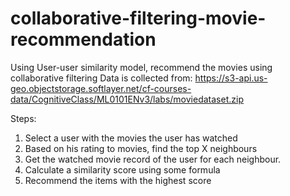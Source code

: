 # collaborative-filtering-movie-recommendation
Using User-user similarity model, recommend the movies using collaborative filtering
Data is collected from: https://s3-api.us-geo.objectstorage.softlayer.net/cf-courses-data/CognitiveClass/ML0101ENv3/labs/moviedataset.zip

Steps:
1. Select a user with the movies the user has watched
2. Based on his rating to movies, find the top X neighbours
3. Get the watched movie record of the user for each neighbour.
4. Calculate a similarity score using some formula
5. Recommend the items with the highest score

